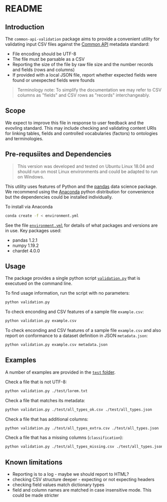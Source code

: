 # README

## Introduction

The `common-api-validation` package aims to provide a convenient utility for validating input CSV files against the [Common API](https://github.com/federated-data-sharing/common-api) metadata standard:

- File encoding should be UTF-8
- The file must be parsable as a CSV
- Reporting the size of the file by raw file size and the number records and fields (rows and columns)
- If provided with a local JSON file, report whether expected fields were found or unexpected fields were founds

> Terminology note: To simplify the documentation we may refer to CSV columns as "fields" and CSV rows as "records" interchangeably. 

## Scope

We expect to improve this file in response to user feedback and the evovling standard. This may include checking and validating content  URIs for linking tables, fields and controlled vocabularies (factors) to ontologies and terminologies.

## Pre-requsiites and Dependencies

> This version was developed and tested on Ubuntu Linux 18.04 and should run on most Linux environments and could be adapted to run on Windows.

This utility uses features of Python and the [pandas](https://pandas.pydata.org/) data science package. We recommend using the [Anaconda](https://www.anaconda.com/) python distribution for convenience but the dependencies could be installed individually. 

To install via Anaconda 
```sh
conda create -f < environment.yml  
```

See the file [`environment.yml`](./environment.yml) for details of what packages and versions are in use. Key packages used:

- pandas 1.2.1
- numpy 1.19.2
- chardet 4.0.0

## Usage

The package provides a single python script [`validation.py`](./validation.py) that is executued on the command line. 

To find usage information, run the script with no parameters:
```sh
python validation.py
```
To check enconding and CSV features of a sample file `example.csv`:
```sh
python validation.py example.csv
```
To check enconding and CSV features of a sample file `example.csv` and also report on conformance to a dataset definition in JSON `metadata.json`:
```sh 
python validation.py example.csv metadata.json
```

## Examples

A number of examples are provided in the [`test` folder](./test).

Check a file that is not UTF-8:
```sh
python validation.py ./test/lorem.txt
```
Check a file that matches its metadata:
```sh 
python validation.py ./test/all_types_ok.csv ./test/all_types.json
```
Check a file that has additional columns:
```sh 
python validation.py ./test/all_types_extra.csv ./test/all_types.json
```
Check a file that has a missing columns (`classification`):
```sh 
python validation.py ./test/all_types_missing.csv ./test/all_types.json
```

## Known limitations

- Reporting is to a log - maybe we should report to HTML?
- checking CSV structure deeper - expecting or not expecting headers
- checking field values match dictionary types
- field and column names are matched in case insensitive mode. This could be made stricter
